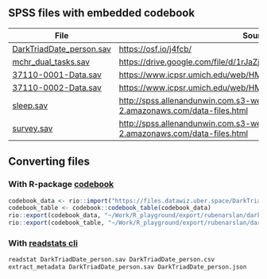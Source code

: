 ## SPSS files with embedded codebook

| File                                                      | Source                                                                                  |
| --------------------------------------------------------- | --------------------------------------------------------------------------------------- |
| [DarkTriadDate_person.sav](data/DarkTriadDate_person.sav) | <https://osf.io/j4fcb/>                                                                 |
| [mchr_dual_tasks.sav](data/mchr_dual_tasks.sav)           | <https://drive.google.com/file/d/1rJaZjiJ8p1gOKn6Vwq8AK9zSkB4aAMfv>                     |
| [37110-0001-Data.sav](data/37110-0001-Data.sav)           | <https://www.icpsr.umich.edu/web/HMCA/studies/37110/versions/V1>                        |
| [37110-0002-Data.sav](data/37110-0002-Data.sav)           | <https://www.icpsr.umich.edu/web/HMCA/studies/37110/versions/V1>                        |
| [sleep.sav](data/sleep.sav)                               | <http://spss.allenandunwin.com.s3-website-ap-southeast-2.amazonaws.com/data-files.html> |
| [survey.sav](data/survey.sav)                             | <http://spss.allenandunwin.com.s3-website-ap-southeast-2.amazonaws.com/data-files.html> |

## Converting files

### With R-package [codebook](https://rubenarslan.github.io/codebook/)

```r
codebook_data <- rio::import("https://files.datawiz.uber.space/DarkTriadDate_person.sav", "sav")
codebook_table <- codebook::codebook_table(codebook_data)
rio::export(codebook_data, "~/Work/R_playground/export/rubenarslan/darktriade_matrix.csv", quote = TRUE)
rio::export(codebook_table, "~/Work/R_playground/export/rubenarslan/darktriade_codebook.csv", quote = TRUE)
```

### With [readstats cli](https://github.com/WizardMac/ReadStat)

```sh
readstat DarkTriadDate_person.sav DarkTriadDate_person.csv
extract_metadata DarkTriadDate_person.sav DarkTriadDate_person.json
```
